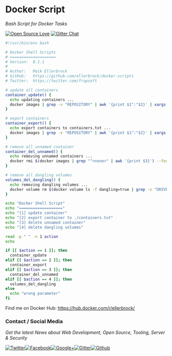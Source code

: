 # Docker Script

_Bash Script for Docker Tasks_

[![Open Source Love](https://badges.frapsoft.com/os/v1/open-source.svg)](https://github.com/ellerbrock/open-source-badges/) [![Gitter Chat](https://badges.gitter.im/frapsoft/frapsoft.svg)](https://gitter.im/frapsoft/frapsoft/)


```bash
#!/usr/bin/env bash

# Docker Shell Scripts
# ====================
# Version: 	0.1.1
#
# Author:   Maik Ellerbrock
# GitHub:   https://github.com/ellerbrock/docker-scripts
# Twitter:  https://twitter.com/frapsoft

# update all containers
container_update() {
  echo updating containers ...
  docker images | grep -v "REPOSITORY" | awk '{print $1":"$2}' | xargs -L1 docker pull
}

# export containers
container_export() {
  echo export containers to containers.txt ...
  docker images | grep -v "REPOSITORY" | awk '{print $1":"$2}' | xargs -L1 echo docker pull > containers.txt
}

# remove all unnamed container
container_del_unnamed() {
  echo removing unnamed containers ...
  docker rmi $(docker images | grep "^<none>" | awk '{print $3}') --force
}

# remove all dangling volumes
volumes_del_dangling() {
  echo removing dangling volumes ...
  docker volume rm $(docker volume ls -f dangling=true | grep -v "DRIVER" | awk '{print $2}')
}

echo "Docker Shell Script"
echo "==================="
echo "[1] update container"
echo "[2] export container to ./containers.txt"
echo "[3] delete unnamed container"
echo "[4] delete dangling volumes"

read -p " " -n 1 action
echo

if [[ $action == 1 ]]; then
  container_update
elif [[ $action == 2 ]]; then
  container_export
elif [[ $action == 3 ]]; then
  container_del_unnamed
elif [[ $action == 4 ]]; then
  volumes_del_dangling
else
  echo "wrong parameter"
fi

```

Find me on Docker Hub: <https://hub.docker.com/r/ellerbrock/>

### Contact / Social Media

_Get the latest News about Web Development, Open Source, Tooling, Server & Security_

[![Twitter](https://github.frapsoft.com/social/twitter.png)](https://twitter.com/frapsoft/)[![Facebook](https://github.frapsoft.com/social/facebook.png)](https://www.facebook.com/frapsoft/)[![Google+](https://github.frapsoft.com/social/google-plus.png)](https://plus.google.com/116540931335841862774)[![Gitter](https://github.frapsoft.com/social/gitter.png)](https://gitter.im/frapsoft/frapsoft/)[![Github](https://github.frapsoft.com/social/github.png)](https://github.com/ellerbrock/)

